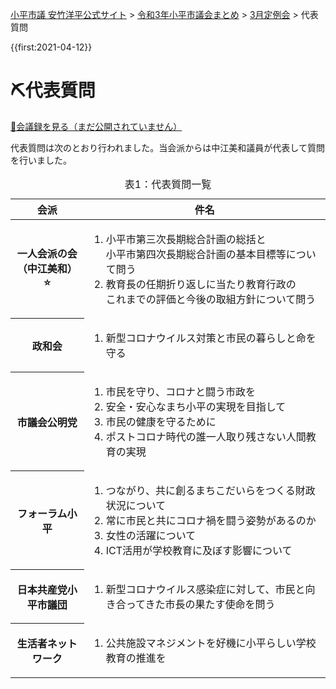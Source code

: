 <p class="breadcrumbs"><a href="https://yasutakeyohei.com/">小平市議 安竹洋平公式サイト</a> > <a href="../index.md">令和3年小平市議会まとめ</a> > <a href="./index.md">3月定例会</a> > 代表質問</p>

{{first:2021-04-12}}

# ⛏️代表質問

<p class="read-kaigiroku"><a href="">📄会議録を見る（まだ公開されていません）</a></p>

代表質問は次のとおり行われました。当会派からは中江美和議員が代表して質問を行いました。

<table class="bordered slim">
<caption>表1：代表質問一覧</caption>
<thead>
<tr><th>会派</th><th>件名</th></tr>
</thead>
<tbody>
<tr><th>一人会派の会<br>（中江美和）<br>⭐️</th><td>

1. 小平市第三次長期総合計画の総括と<br>小平市第四次長期総合計画の基本目標等について問う
1. 教育長の任期折り返しに当たり教育行政の<br>これまでの評価と今後の取組方針について問う

<tr><th>政和会</th><td>

1. 新型コロナウイルス対策と市民の暮らしと命を守る

</td></tr>
<tr><th>市議会公明党</th><td>

1. 市民を守り、コロナと闘う市政を
1. 安全・安心なまち小平の実現を目指して
1. 市民の健康を守るために
1. ポストコロナ時代の誰一人取り残さない人間教育の実現

</td></tr>

<tr><th>フォーラム小平</th>
<td>

1. つながり、共に創るまちこだいらをつくる財政状況について
1. 常に市民と共にコロナ禍を闘う姿勢があるのか
1. 女性の活躍について
1. ICT活用が学校教育に及ぼす影響について

</td>
</tr>
<tr><th>日本共産党小平市議団</th>
<td>

1. 新型コロナウイルス感染症に対して、市民と向き合ってきた市長の果たす使命を問う

</td>
</tr>
<tr><th>生活者ネットワーク</th>
<td>

1. 公共施設マネジメントを好機に小平らしい学校教育の推進を

</td>
</tr>
</tbody>
</table>